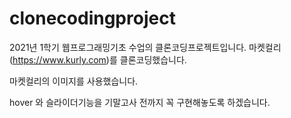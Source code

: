 # clonecodingproject
2021년 1학기 웹프로그래밍기초 수업의 클론코딩프로젝트입니다.
마켓컬리(https://www.kurly.com)를 클론코딩했습니다.

마켓컬리의 이미지를 사용했습니다.

hover 와 슬라이더기능을 기말고사 전까지 꼭 구현해놓도록 하겠습니다.
